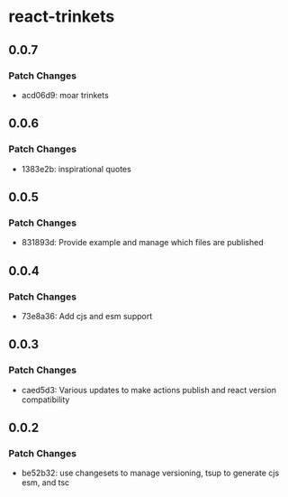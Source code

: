 # react-trinkets

## 0.0.7

### Patch Changes

- acd06d9: moar trinkets

## 0.0.6

### Patch Changes

- 1383e2b: inspirational quotes

## 0.0.5

### Patch Changes

- 831893d: Provide example and manage which files are published

## 0.0.4

### Patch Changes

- 73e8a36: Add cjs and esm support

## 0.0.3

### Patch Changes

- caed5d3: Various updates to make actions publish and react version compatibility

## 0.0.2

### Patch Changes

- be52b32: use changesets to manage versioning, tsup to generate cjs esm, and tsc
